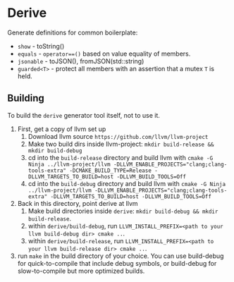 # Derive

Generate definitions for common boilerplate:

- `show` - toString()
- `equals` - `operator==()` based on value equality of members.
- `jsonable` - toJSON(), fromJSON(std::string)
- `guarded<T>` - protect all members with an assertion that a mutex `T` is held.

## Building

To build the `derive` generator tool itself, not to use it.

1. First, get a copy of llvm set up
   1. Download llvm source `https://github.com/llvm/llvm-project`
   2. Make two build dirs inside llvm-project: `mkdir build-release && mkdir build-debug`
   3. cd into the `build-release` directory and build llvm with `cmake -G Ninja ../llvm-project/llvm -DLLVM_ENABLE_PROJECTS="clang;clang-tools-extra" -DCMAKE_BUILD_TYPE=Release -DLLVM_TARGETS_TO_BUILD=host -DLLVM_BUILD_TOOLS=Off`
   4. cd into the `build-debug` directory and build llvm with `cmake -G Ninja ../llvm-project/llvm -DLLVM_ENABLE_PROJECTS="clang;clang-tools-extra" -DLLVM_TARGETS_TO_BUILD=host -DLLVM_BUILD_TOOLS=Off`
2. Back in this directory, point derive at llvm
   1. Make build directories inside `derive`: `mkdir build-debug && mkdir build-release`.
   2. within `derive/build-debug`, run `LLVM_INSTALL_PREFIX=<path to your llvm build-debug dir> cmake ..`.
   3. within `derive/build-release`, run `LLVM_INSTALL_PREFIX=<path to your llvm build-release dir> cmake ..`.
3. run `make` in the build directory of your choice.
   You can use build-debug for quick-to-compile that include debug symbols, or build-debug for slow-to-compile but more optimized builds.
